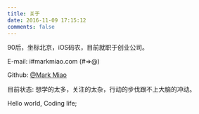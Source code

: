 ```yaml
---
title: 关于
date: 2016-11-09 17:15:12
comments: false
---
```


90后，坐标北京，iOS码农，目前就职于创业公司。

E-mail: i#markmiao.com (#=>@)

Github: [@Mark Miao](https://github.com/mxdios)

目前状态: 想学的太多，关注的太杂，行动的步伐跟不上大脑的冲动。

Hello world, Coding life;

